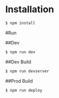 # Installation
```bash
$ npm install
```

#Run

##Dev
```bash
$ npm run dev
```

##Dev Build
```bash
$ npm run devserver
```

##Prod Build
```bash
$ npm run deploy
```
